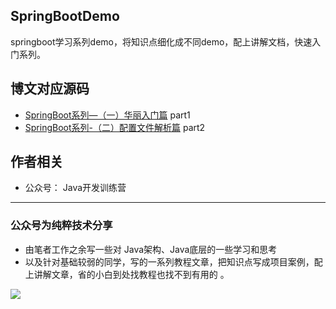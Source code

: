 ## SpringBootDemo
springboot学习系列demo，将知识点细化成不同demo，配上讲解文档，快速入门系列。



## 博文对应源码
- [SpringBoot系列—（一）华丽入门篇](https://mp.weixin.qq.com/s/D2zj94eBvDvUDTzSbmXV6Q) part1
- [SpringBoot系列-（二）配置文件解析篇](https://mp.weixin.qq.com/s/naYwXmbP4PvM2XC8ixwcKg) part2

## 作者相关
- 公众号： Java开发训练营 

---


### 公众号为纯粹技术分享
- 由笔者工作之余写一些对 Java架构、Java底层的一些学习和思考
- 以及针对基础较弱的同学，写的一系列教程文章，把知识点写成项目案例，配上讲解文章，省的小白到处找教程也找不到有用的 。


![](https://imgkr2.cn-bj.ufileos.com/4a3e58bc-441f-4879-b497-6edb5d36ca2d.jpg?UCloudPublicKey=TOKEN_8d8b72be-579a-4e83-bfd0-5f6ce1546f13&Signature=BaL%252BQCYcoBiF66mlpc1UT4P7KZM%253D&Expires=1603429894)



